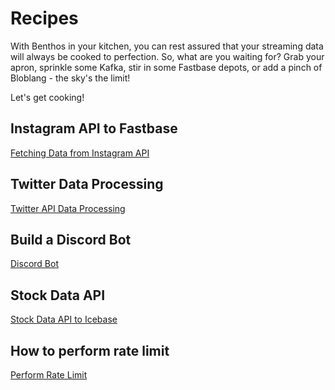 # Recipes

With Benthos in your kitchen, you can rest assured that your streaming data will always be cooked to perfection. So, what are you waiting for? Grab your apron, sprinkle some Kafka, stir in some Fastbase depots, or add a pinch of Bloblang - the sky's the limit!  

Let's get cooking! 

## Instagram API to Fastbase

[Fetching Data from Instagram API](./recipes/fetching_data_from_instagram_api.md)

## Twitter Data Processing

[Twitter API Data Processing](./recipes/twitter_api_data_processing.md)

## Build a Discord Bot

[Discord Bot](./recipes/discord_bot.md)

## Stock Data API

[Stock Data API to Icebase](./recipes/stock_data_api_to_icebase.md)

## How to perform rate limit 

[Perform Rate Limit](./recipes/how_to_perform_rate_limit.md)